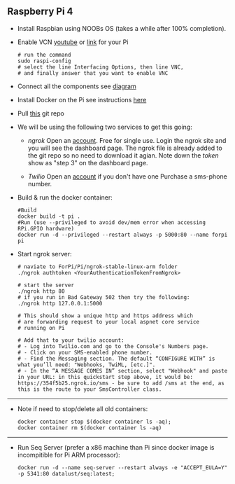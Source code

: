## Raspberry Pi 4

 - Install Raspbian using NOOBs OS (takes a while after 100% completion).
 - Enable VCN [youtube](https://www.youtube.com/watch?v=YP3_gvHZhfw) or [link](https://howtoraspberrypi.com/raspberry-pi-vnc/) for your Pi
   ```
   # run the command 
   sudo raspi-config
   # select the line Interfacing Options, then line VNC, 
   # and finally answer that you want to enable VNC
   ```
 - Connect all the components see [diagram](https://tutorials-raspberrypi.de/wp-content/uploads/2014/05/ultraschall_Steckplatine.png)
 - Install Docker on the Pi see instructions [here](https://linuxize.com/post/how-to-install-and-use-docker-on-raspberry-pi/)
 - Pull [this](https://github.com/iamtrushar/ForPi) git repo
 - We will be using the following two services to get this going:
    
   - *ngrok*
     Open an [account](https://ngrok.com). Free for single use.
     Login the ngrok site and you will see the dashboard page.
     The ngrok file is already added to the git repo so no need to download it agian.
     Note down the *token* show as "step 3" on the dashboard page.
   
    - *Twilio*
     Open an [account](https://https://www.twilio.com) if you don't have one
     Purchase a sms-phone number.
     
 - Build & run the docker container: 
   ```
   #Build
   docker build -t pi .
   #Run (use --privileged to avoid dev/mem error when accessing RPi.GPIO hardware)
   docker run -d --privileged --restart always -p 5000:80 --name forpi pi
   ```

 - Start ngrok server:
   
   ```
   # naviate to ForPi/Pi/ngrok-stable-linux-arm folder
   ./ngrok authtoken <YourAuthenticationTokenFromNgrok>
   
   # start the server
   ./ngrok http 80 
   # if you run in Bad Gateway 502 then try the following:
   ./ngrok http 127.0.0.1:5000
   
   # This should show a unique http and https address which 
   # are forwarding request to your local aspnet core service
   # running on Pi
   
   # Add that to your twilio account:
   # - Log into Twilio.com and go to the Console's Numbers page.
   # - Click on your SMS-enabled phone number.
   # - Find the Messaging section. The default “CONFIGURE WITH” is what you’ll need: "Webhooks, TwiML, [etc.]".
   # - In the “A MESSAGE COMES IN” section, select "Webhook" and paste in your URL: in this quickstart step above, it would be: https://354f5b25.ngrok.io/sms - be sure to add /sms at the end, as this is the route to your SmsController class.
   ```

-------
- Note if need to stop/delete all old containers:
   ```
   docker container stop $(docker container ls -aq);
   docker container rm $(docker container ls -aq)
   ``` 

-------
- Run Seq Server (prefer a x86 machine than Pi since docker image is incompitible for Pi ARM processor):
  ```
  docker run -d --name seq-server --restart always -e "ACCEPT_EULA=Y" -p 5341:80 datalust/seq:latest;
  ```
